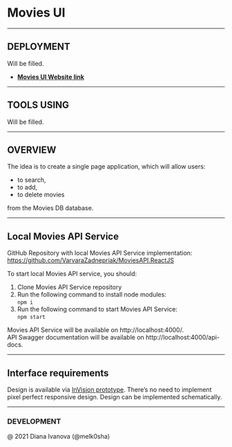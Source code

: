 # Movies UI

---

## DEPLOYMENT

Will be filled.

- [**Movies UI Website link**](https://google.com/ "Movies UI")

---

## TOOLS USING

Will be filled.

---

## OVERVIEW

The idea is to create a single page application, which will allow users:

- to search,
- to add,
- to delete movies

from the Movies DB database.

---

## Local Movies API Service

GitHub Repository with local Movies API Service implementation:
https://github.com/VarvaraZadnepriak/MoviesAPI.ReactJS

To start local Movies API service, you should:

1. Clone Movies API Service repository
2. Run the following command to install node modules:  
   `npm i`
3. Run the following command to start Movies API Service:  
   `npm start`

Movies API Service will be available on http://localhost:4000/.  
API Swagger documentation will be available on http://localhost:4000/api-docs.

---

## Interface requirements

Design is available via [InVision prototype](https://projects.invisionapp.com/share/F9VXQ7IMZGY#/screens/406802250). There’s no need to implement pixel perfect responsive design. Design can be implemented schematically.

---

### DEVELOPMENT

@ 2021 Diana Ivanova (@melk0sha)
